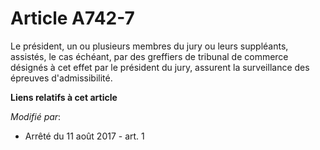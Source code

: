 # Article A742-7

Le président, un ou plusieurs membres du jury ou leurs suppléants, assistés, le cas échéant, par des greffiers de tribunal de
commerce désignés à cet effet par le président du jury, assurent la surveillance des épreuves d'admissibilité.

**Liens relatifs à cet article**

_Modifié par_:

  - Arrêté du 11 août 2017 - art. 1
